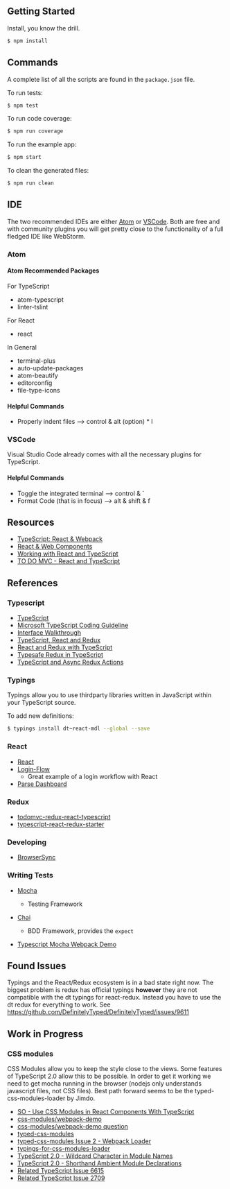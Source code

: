 
## Getting Started

Install, you know the drill.
```bash
$ npm install
```

## Commands

A complete list of all the scripts are found in the `package.json` file.

To run tests:
```bash
$ npm test
```

To run code coverage:
```bash
$ npm run coverage
```

To run the example app:
```bash
$ npm start
```

To clean the generated files:
```bash
$ npm run clean
```

## IDE

The two recommended IDEs are either [Atom](https://atom.io/) or [VSCode](https://code.visualstudio.com/download).  Both are free and with community plugins you will get pretty close to the functionality of a full fledged IDE like WebStorm.

### Atom 

#### Atom Recommended Packages

For TypeScript

- atom-typescript
- linter-tslint

For React

- react

In General

- terminal-plus
- auto-update-packages
- atom-beautify
- editorconfig
- file-type-icons

#### Helpful Commands

- Properly indent files --> control & alt (option) * l

### VSCode

Visual Studio Code already comes with all the necessary plugins for TypeScript.

#### Helpful Commands 

- Toggle the integrated terminal --> control & ` 
- Format Code (that is in focus) --> alt & shift & f

## Resources

- [TypeScript: React & Webpack](https://www.typescriptlang.org/docs/handbook/react-&-webpack.html)
- [React & Web Components](https://facebook.github.io/react/docs/webcomponents.html)
- [Working with React and TypeScript](http://blog.wolksoftware.com/working-with-react-and-typescript)
- [TO DO MVC - React and TypeScript](http://todomvc.com/examples/typescript-react/#/)

## References

### Typescript

- [TypeScript](https://www.typescriptlang.org/docs/tutorial.html)
- [Microsoft TypeScript Coding Guideline](https://github.com/Microsoft/TypeScript/wiki/Coding-guidelines)
- [Interface Walkthrough](https://blogs.msdn.microsoft.com/typescript/2013/01/24/walkthrough-interfaces/)
- [TypeScript, React and Redux](http://www.mattgreer.org/articles/typescript-react-and-redux/)
- [React and Redux with TypeScript](http://jaysoo.ca/2015/09/26/typed-react-and-redux/)
- [Typesafe Redux in TypeScript](http://michaellawrie.com/typesafe-redux-in-typescript)
- [TypeScript and Async Redux Actions](https://rjzaworski.com/2016/09/typescript-redux-async-actions)

### Typings

Typings allow you to use thirdparty libraries written in JavaScript within your TypeScript source.

To add new definitions:

```bash
$ typings install dt~react-mdl --global --save
```

### React

- [React](https://facebook.github.io/react/docs/getting-started.html)
- [Login-Flow](https://github.com/mxstbr/login-flow)
  - Great example of a login workflow with React
- [Parse Dashboard](https://github.com/ParsePlatform/parse-dashboard)

### Redux

- [todomvc-redux-react-typescript](https://github.com/jaysoo/todomvc-redux-react-typescript)
- [typescript-react-redux-starter](https://github.com/rangle/typescript-react-redux-starter)

### Developing

- [BrowserSync](https://www.browsersync.io/docs)

### Writing Tests

- [Mocha](http://mochajs.org/)
  - Testing Framework
- [Chai](http://chaijs.com/api/)
  - BDD Framework, provides the `expect`

- [Typescript Mocha Webpack Demo](https://github.com/vintem/TypescriptMochaWebpackDemo)

## Found Issues

Typings and the React/Redux ecosystem is in a bad state right now.  The biggest problem is redux has official typings __however__ they are not compatible with the dt typings for react-redux.  Instead you have to use the dt redux for everything to work.   See https://github.com/DefinitelyTyped/DefinitelyTyped/issues/9611   

## Work in Progress

### CSS modules

CSS Modules allow you to keep the style close to the views.  Some features of TypeScript 2.0 allow this to be possible.  In order to get it working we need to get mocha running in the browser (nodejs only understands javascript files, not CSS files).  Best path forward seems to be the typed-css-modules-loader by Jimdo.

- [SO - Use CSS Modules in React Components With TypeScript](http://stackoverflow.com/questions/35014132/use-css-modules-in-react-components-with-typescript-built-by-webpack)
- [css-modules/webpack-demo](https://github.com/css-modules/webpack-demo)
- [css-modules/webpack-demo question](https://github.com/css-modules/css-modules/issues/61)
- [typed-css-modules](https://github.com/Quramy/typed-css-modules)
- [typed-css-modules Issue 2 - Webpack Loader](https://github.com/Quramy/typed-css-modules/issues/2)
- [typings-for-css-modules-loader](https://github.com/Jimdo/typings-for-css-modules-loader)
- [TypeScript 2.0 - Wildcard Character in Module Names](https://www.typescriptlang.org/docs/release-notes/typescript-2.0.html#wildcard-character-in-module-names)
- [TypeScript 2.0 - Shorthand Ambient Module Declarations](https://www.typescriptlang.org/docs/release-notes/typescript-2.0.html#shorthand-ambient-module-declarations)
- [Related TypeScript Issue 6615](https://github.com/Microsoft/TypeScript/issues/6615)
- [Related TypeScript Issue 2709](https://github.com/Microsoft/TypeScript/issues/2709)
